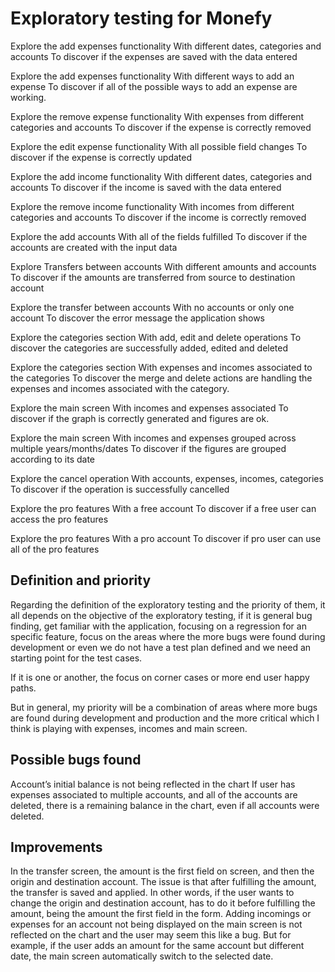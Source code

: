 # Exploratory testing for Monefy

Explore the add expenses functionality
With different dates, categories and accounts
To discover if the expenses are saved with the data entered

Explore the add expenses functionality
With different ways to add an expense
To discover if all of the possible ways to add an expense are working.

Explore the remove expense functionality
With expenses from different categories and accounts
To discover if the expense is correctly removed 

Explore the edit expense functionality
With all possible field changes
To discover if the expense is correctly updated

Explore the add income functionality
With different dates, categories and accounts
To discover if the income is saved with the data entered

Explore the remove income functionality
With incomes from different categories and accounts
To discover if the income is correctly removed

Explore the add accounts 
With all of the fields fulfilled
To discover if the accounts are created with the input data

Explore Transfers between accounts
With different amounts and accounts 
To discover if the amounts are transferred from source to destination account

Explore the transfer between accounts 
With no accounts or only one account
To discover the error message the application shows

Explore the categories section
With add, edit and delete operations
To discover the categories are successfully added, edited and deleted

Explore the categories section
With expenses and incomes associated to the categories
To discover the merge and delete actions are handling the expenses and incomes associated with the category.

Explore the main screen 
With incomes and expenses associated 
To discover if the graph is correctly generated and figures are ok.

Explore the main screen 
With incomes and expenses grouped across multiple years/months/dates
To discover if the figures are grouped according to its date

Explore the cancel operation
With accounts, expenses, incomes, categories
To discover if the operation is successfully cancelled

Explore the pro features
With a free account
To discover if a free user can access the pro features

Explore the pro features
With a pro account
To discover if pro user can use all of the pro features

## Definition and priority
Regarding the definition of the exploratory testing and the priority of them, it all depends on the objective of the exploratory testing, if it is general bug finding, get familiar with the application, focusing on a regression for an specific feature, focus on the areas where the more bugs were found during development or even we do not have a test plan defined and we need an starting point for the test cases.

If it is one or another, the focus on corner cases or more end user happy paths.

But in general, my priority will be a combination of areas where more bugs are found during development and production and the more critical which I think is playing with expenses, incomes and main screen.


## Possible bugs found
Account’s initial balance is not being reflected in the chart
If user has expenses associated to multiple accounts, and all of the accounts are deleted, there is a remaining balance in the chart, even if all accounts were deleted.

## Improvements
In the transfer screen, the amount is the first field on screen, and then the origin and destination account.  The issue is that after fulfilling the amount, the transfer is saved and applied.  In other words, if the user wants to change the origin and destination account, has to do it before fulfilling the amount, being the amount the first field in the form.
Adding incomings or expenses for an account not being displayed on the main screen is not reflected on the chart and the user may seem this like a bug.  But for example, if the user adds an amount for the same account but different date, the main screen automatically switch to the selected date.




